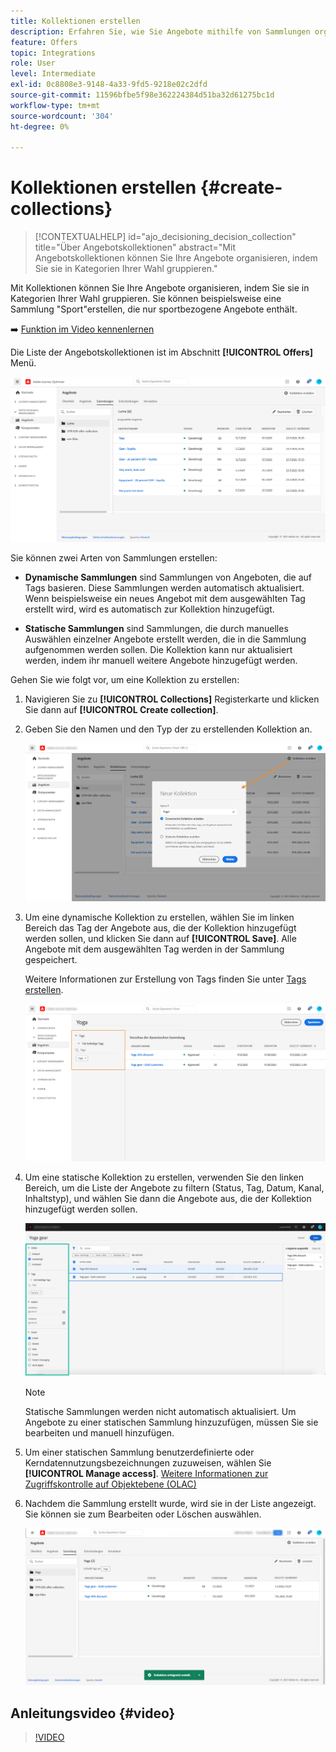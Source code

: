 ```yaml
---
title: Kollektionen erstellen
description: Erfahren Sie, wie Sie Angebote mithilfe von Sammlungen organisieren
feature: Offers
topic: Integrations
role: User
level: Intermediate
exl-id: 0c8808e3-9148-4a33-9fd5-9218e02c2dfd
source-git-commit: 11596bfbe5f98e362224384d51ba32d61275bc1d
workflow-type: tm+mt
source-wordcount: '304'
ht-degree: 0%

---
```


# Kollektionen erstellen {#create-collections}

>[!CONTEXTUALHELP]
>id="ajo_decisioning_decision_collection"
>title="Über Angebotskollektionen"
>abstract="Mit Angebotskollektionen können Sie Ihre Angebote organisieren, indem Sie sie in Kategorien Ihrer Wahl gruppieren."

Mit Kollektionen können Sie Ihre Angebote organisieren, indem Sie sie in Kategorien Ihrer Wahl gruppieren. Sie können beispielsweise eine Sammlung &quot;Sport&quot;erstellen, die nur sportbezogene Angebote enthält.

➡️ [Funktion im Video kennenlernen](#video)

Die Liste der Angebotskollektionen ist im Abschnitt **[!UICONTROL Offers]** Menü.

![](../assets/collections_list.png)

Sie können zwei Arten von Sammlungen erstellen:

* **Dynamische Sammlungen** sind Sammlungen von Angeboten, die auf Tags basieren. Diese Sammlungen werden automatisch aktualisiert. Wenn beispielsweise ein neues Angebot mit dem ausgewählten Tag erstellt wird, wird es automatisch zur Kollektion hinzugefügt.

* **Statische Sammlungen** sind Sammlungen, die durch manuelles Auswählen einzelner Angebote erstellt werden, die in die Sammlung aufgenommen werden sollen. Die Kollektion kann nur aktualisiert werden, indem ihr manuell weitere Angebote hinzugefügt werden.

Gehen Sie wie folgt vor, um eine Kollektion zu erstellen:

1. Navigieren Sie zu **[!UICONTROL Collections]** Registerkarte und klicken Sie dann auf **[!UICONTROL Create collection]**.

1. Geben Sie den Namen und den Typ der zu erstellenden Kollektion an.

   ![](../assets/collection_create.png)

1. Um eine dynamische Kollektion zu erstellen, wählen Sie im linken Bereich das Tag der Angebote aus, die der Kollektion hinzugefügt werden sollen, und klicken Sie dann auf **[!UICONTROL Save]**. Alle Angebote mit dem ausgewählten Tag werden in der Sammlung gespeichert.

   Weitere Informationen zur Erstellung von Tags finden Sie unter [Tags erstellen](../offer-library/creating-tags.md).

   ![](../assets/dynamic_collection.png)

1. Um eine statische Kollektion zu erstellen, verwenden Sie den linken Bereich, um die Liste der Angebote zu filtern (Status, Tag, Datum, Kanal, Inhaltstyp), und wählen Sie dann die Angebote aus, die der Kollektion hinzugefügt werden sollen.

   ![](../assets/static_collection.png)

   >[!NOTE]
   >
   >Statische Sammlungen werden nicht automatisch aktualisiert. Um Angebote zu einer statischen Sammlung hinzuzufügen, müssen Sie sie bearbeiten und manuell hinzufügen.

1. Um einer statischen Sammlung benutzerdefinierte oder Kerndatennutzungsbezeichnungen zuzuweisen, wählen Sie **[!UICONTROL Manage access]**. [Weitere Informationen zur Zugriffskontrolle auf Objektebene (OLAC)](../../administration/object-based-access.md)

1. Nachdem die Sammlung erstellt wurde, wird sie in der Liste angezeigt. Sie können sie zum Bearbeiten oder Löschen auswählen.

   ![](../assets/collection_created.png)

## Anleitungsvideo {#video}

>[!VIDEO](https://video.tv.adobe.com/v/329376?quality=12)


